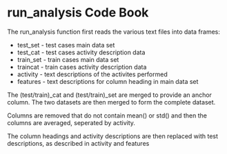 run_analysis Code Book
========================================================

The run_analysis function first reads the various text files into data frames:
* test_set - test cases main data set
* test_cat - test cases activity description data
* train_set - train cases main data set
* traincat - train cases activity description data
* activity - text descriptions of the activites performed
* features - text descriptions for column heading in main data set

The (test/train)_cat and (test/train)_set are merged to provide an anchor column.
The two datasets are then merged to form the complete dataset.

Columns are removed that do not contain mean() or std() and then the columns are averaged, seperated by activity.

The column headings and activity descriptions are then replaced with test descriptions, as described in activity and features
